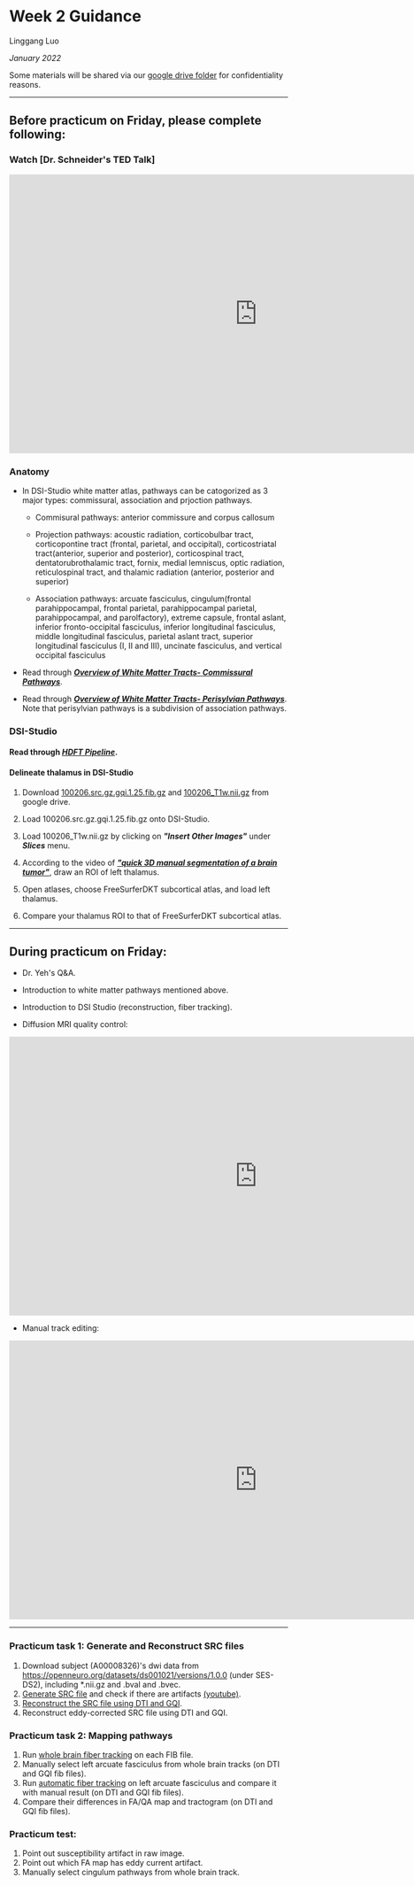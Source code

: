 # Week 2 Guidance

Linggang Luo

*January 2022*

Some materials will be shared via our [google drive folder](https://drive.google.com/drive/folders/12XGKtBVUb7i-uW_LSkMERFRhP7S95OrQ?usp=sharing) for confidentiality reasons.

---



## Before practicum on Friday, please complete following:

### Watch [Dr. Schneider's TED Talk]

<iframe width="896" height="504" src="https://www.youtube.com/embed/su-uRdPTpEY" title="YouTube video player" frameborder="0" allow="accelerometer; autoplay; clipboard-write; encrypted-media; gyroscope; picture-in-picture" allowfullscreen></iframe>


### Anatomy

- In DSI-Studio white matter atlas, pathways can be catogorized as 3 major types: commissural, association and prjoction pathways.

    - Commisural pathways: anterior commissure and corpus callosum

    - Projection pathways: acoustic radiation, corticobulbar tract, corticopontine tract (frontal, parietal, and occipital), corticostriatal tract(anterior, superior and posterior), corticospinal tract, dentatorubrothalamic tract, fornix, medial lemniscus, optic radiation, reticulospinal tract, and thalamic radiation (anterior, posterior and superior)
    
    - Association pathways: arcuate fasciculus, cingulum(frontal parahippocampal, frontal parietal, parahippocampal parietal, parahippocampal, and parolfactory), extreme capsule, frontal aslant, inferior fronto-occipital fasciculus, inferior longitudinal fasciculus, middle longitudinal fasciculus, parietal aslant tract, superior longitudinal fasciculus (I, II and III), uncinate fasciculus, and vertical occipital fasciculus

- Read through ***[Overview of White Matter Tracts- Commissural Pathways](https://drive.google.com/file/d/1gq0uCRHmOKP9zp7uEKBH3rMIrvbivA8N/view?usp=sharing)***.

- Read through ***[Overview of White Matter Tracts- Perisylvian Pathways](https://drive.google.com/file/d/1arn8hbdF8YP6j09Gq6Z1ip2PITbMwzoo/view?usp=sharing)***. Note that perisylvian pathways is a subdivision of association pathways.



### DSI-Studio

#### Read through ***[HDFT Pipeline](https://drive.google.com/file/d/1I3HZT_SGo680efozNhpf60Oes1ErSkz2/view?usp=sharing)***.

#### Delineate thalamus in DSI-Studio

1. Download [100206.src.gz.gqi.1.25.fib.gz](https://drive.google.com/file/d/1l4Qvyf1FHsLGKQs2axVYqcbBo7Hv2Kox/view?usp=sharing) and [100206_T1w.nii.gz](https://drive.google.com/file/d/1S_j00jZgq7YhMCz6XiM_gwG1zajkZrhu/view?usp=sharing) from google drive.

2. Load 100206.src.gz.gqi.1.25.fib.gz onto DSI-Studio.

3. Load 100206_T1w.nii.gz by clicking on ***"Insert Other Images"*** under ***Slices*** menu.

4. According to the video of ***["quick 3D manual segmentation of a brain tumor"](https://www.youtube.com/watch?v=ZkWBU_qnaKg&t=1s)***, draw an ROI of left thalamus.

5. Open atlases, choose FreeSurferDKT subcortical atlas, and load left thalamus.

6. Compare your thalamus ROI to that of FreeSurferDKT subcortical atlas.

---


## During practicum on Friday:

- Dr. Yeh's Q&A.

- Introduction to white matter pathways mentioned above.

- Introduction to DSI Studio (reconstruction, fiber tracking).

- Diffusion MRI quality control:

<iframe width="896" height="504" src="https://www.youtube.com/embed/stL4GMeTC1I" title="YouTube video player" frameborder="0" allow="accelerometer; autoplay; clipboard-write; encrypted-media; gyroscope; picture-in-picture" allowfullscreen></iframe>


- Manual track editing:

<iframe width="896" height="504" src="https://www.youtube.com/embed/1xfhaFQhCtY" title="YouTube video player" frameborder="0" allow="accelerometer; autoplay; clipboard-write; encrypted-media; gyroscope; picture-in-picture" allowfullscreen></iframe>


---


### Practicum task 1: Generate and Reconstruct SRC files

1. Download subject (A00008326)'s dwi data from https://openneuro.org/datasets/ds001021/versions/1.0.0 (under SES-DS2), including *.nii.gz and .bval and .bvec.
2. [Generate SRC file](http://dsi-studio.labsolver.org/doc/gui_t1.html) and check if there are artifacts [(youtube)](https://www.youtube.com/embed/stL4GMeTC1I).
3. [Reconstruct the SRC file using DTI and GQI](http://dsi-studio.labsolver.org/doc/gui_t2.html).
4. Reconstruct eddy-corrected SRC file using DTI and GQI.

### Practicum task 2: Mapping pathways

1. Run [whole brain fiber tracking](http://dsi-studio.labsolver.org/doc/gui_t3_whole_brain.html) on each FIB file.
2. Manually select left arcuate fasciculus from whole brain tracks (on DTI and GQI fib files). 
3. Run [automatic fiber tracking](http://dsi-studio.labsolver.org/doc/gui_t3_atk.html) on left arcuate fasciculus and compare it with manual result (on DTI and GQI fib files).
4. Compare their differences in FA/QA map and tractogram (on DTI and GQI fib files).

### Practicum test:

1. Point out susceptibility artifact in raw image.
2. Point out which FA map has eddy current artifact.
3. Manually select cingulum pathways from whole brain track.
